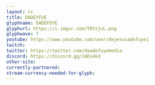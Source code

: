 ```yaml
---
layout: cc
title: DADEYFUE
glyphname: DADEFUYE
glyphurl: https://i.imgur.com/TOYzjvL.png
glyphwave: 7
youtube: https://www.youtube.com/user/dejesusadefuye1
twitch: 
twitter: https://twitter.com/daadefuyemedia
discord: https://discord.gg/JADs4kd
other-site: 
currently-partnered: 
stream-currency-needed-for-glyph: 
---
```


